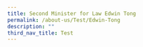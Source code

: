 ```yaml
---
title: Second Minister for Law Edwin Tong
permalink: /about-us/Test/Edwin-Tong
description: ""
third_nav_title: Test
---
```

